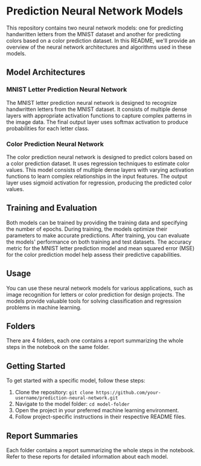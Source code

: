 # Prediction Neural Network Models

This repository contains two neural network models: one for predicting handwritten letters from the MNIST dataset and another for predicting colors based on a color prediction dataset. In this README, we'll provide an overview of the neural network architectures and algorithms used in these models.

## Model Architectures

### MNIST Letter Prediction Neural Network

The MNIST letter prediction neural network is designed to recognize handwritten letters from the MNIST dataset. It consists of multiple dense layers with appropriate activation functions to capture complex patterns in the image data. The final output layer uses softmax activation to produce probabilities for each letter class.

### Color Prediction Neural Network

The color prediction neural network is designed to predict colors based on a color prediction dataset. It uses regression techniques to estimate color values. This model consists of multiple dense layers with varying activation functions to learn complex relationships in the input features. The output layer uses sigmoid activation for regression, producing the predicted color values.

## Training and Evaluation

Both models can be trained by providing the training data and specifying the number of epochs. During training, the models optimize their parameters to make accurate predictions. After training, you can evaluate the models' performance on both training and test datasets. The accuracy metric for the MNIST letter prediction model and mean squared error (MSE) for the color prediction model help assess their predictive capabilities.

## Usage

You can use these neural network models for various applications, such as image recognition for letters or color prediction for design projects. The models provide valuable tools for solving classification and regression problems in machine learning.

## Folders

There are 4 folders, each one contains a report summarizing the whole steps in the notebook on the same folder.

## Getting Started

To get started with a specific model, follow these steps:

1. Clone the repository: `git clone https://github.com/your-username/prediction-neural-network.git`
2. Navigate to the model folder: `cd model-folder`
3. Open the project in your preferred machine learning environment.
4. Follow project-specific instructions in their respective README files.

## Report Summaries

Each folder contains a report summarizing the whole steps in the notebook. Refer to these reports for detailed information about each model.
